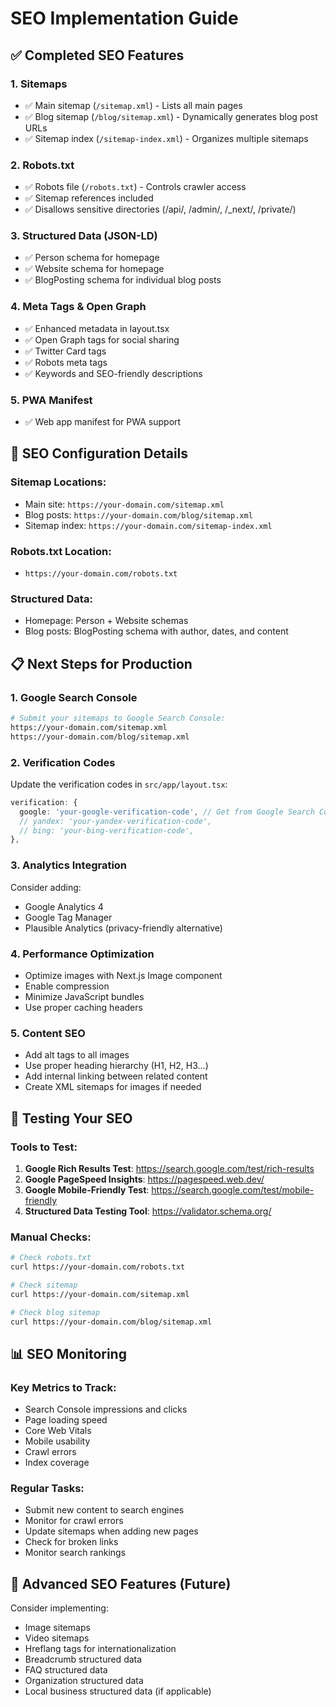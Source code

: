 # SEO Implementation Guide

## ✅ Completed SEO Features

### 1. **Sitemaps**
- ✅ Main sitemap (`/sitemap.xml`) - Lists all main pages
- ✅ Blog sitemap (`/blog/sitemap.xml`) - Dynamically generates blog post URLs
- ✅ Sitemap index (`/sitemap-index.xml`) - Organizes multiple sitemaps

### 2. **Robots.txt**
- ✅ Robots file (`/robots.txt`) - Controls crawler access
- ✅ Sitemap references included
- ✅ Disallows sensitive directories (/api/, /admin/, /_next/, /private/)

### 3. **Structured Data (JSON-LD)**
- ✅ Person schema for homepage
- ✅ Website schema for homepage
- ✅ BlogPosting schema for individual blog posts

### 4. **Meta Tags & Open Graph**
- ✅ Enhanced metadata in layout.tsx
- ✅ Open Graph tags for social sharing
- ✅ Twitter Card tags
- ✅ Robots meta tags
- ✅ Keywords and SEO-friendly descriptions

### 5. **PWA Manifest**
- ✅ Web app manifest for PWA support

## 🔧 SEO Configuration Details

### Sitemap Locations:
- Main site: `https://your-domain.com/sitemap.xml`
- Blog posts: `https://your-domain.com/blog/sitemap.xml`
- Sitemap index: `https://your-domain.com/sitemap-index.xml`

### Robots.txt Location:
- `https://your-domain.com/robots.txt`

### Structured Data:
- Homepage: Person + Website schemas
- Blog posts: BlogPosting schema with author, dates, and content

## 📋 Next Steps for Production

### 1. **Google Search Console**
```bash
# Submit your sitemaps to Google Search Console:
https://your-domain.com/sitemap.xml
https://your-domain.com/blog/sitemap.xml
```

### 2. **Verification Codes**
Update the verification codes in `src/app/layout.tsx`:
```typescript
verification: {
  google: 'your-google-verification-code', // Get from Google Search Console
  // yandex: 'your-yandex-verification-code',
  // bing: 'your-bing-verification-code',
},
```

### 3. **Analytics Integration**
Consider adding:
- Google Analytics 4
- Google Tag Manager
- Plausible Analytics (privacy-friendly alternative)

### 4. **Performance Optimization**
- Optimize images with Next.js Image component
- Enable compression
- Minimize JavaScript bundles
- Use proper caching headers

### 5. **Content SEO**
- Add alt tags to all images
- Use proper heading hierarchy (H1, H2, H3...)
- Add internal linking between related content
- Create XML sitemaps for images if needed

## 🧪 Testing Your SEO

### Tools to Test:
1. **Google Rich Results Test**: https://search.google.com/test/rich-results
2. **Google PageSpeed Insights**: https://pagespeed.web.dev/
3. **Google Mobile-Friendly Test**: https://search.google.com/test/mobile-friendly
4. **Structured Data Testing Tool**: https://validator.schema.org/

### Manual Checks:
```bash
# Check robots.txt
curl https://your-domain.com/robots.txt

# Check sitemap
curl https://your-domain.com/sitemap.xml

# Check blog sitemap
curl https://your-domain.com/blog/sitemap.xml
```

## 📊 SEO Monitoring

### Key Metrics to Track:
- Search Console impressions and clicks
- Page loading speed
- Core Web Vitals
- Mobile usability
- Crawl errors
- Index coverage

### Regular Tasks:
- Submit new content to search engines
- Monitor for crawl errors
- Update sitemaps when adding new pages
- Check for broken links
- Monitor search rankings

## 🚀 Advanced SEO Features (Future)

Consider implementing:
- Image sitemaps
- Video sitemaps
- Hreflang tags for internationalization
- Breadcrumb structured data
- FAQ structured data
- Organization structured data
- Local business structured data (if applicable)
